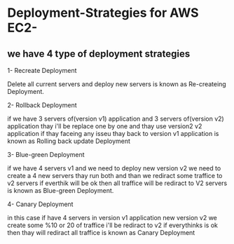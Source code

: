# Deployment-Strategies for AWS EC2-

## we have 4 type of deployment strategies

1- Recreate Deployment 

Delete all current servers and deploy new servers is known as Re-createing Deployment.

2- Rollback Deployment

if we have 3 servers of(version v1) application and 3 servers of(version v2) application
thay i'll be replace one by one and thay use version2 v2 application if thay faceing any isseu 
thay back to version v1 application is known as Rolling back update Deployment 
   
3- Blue-green Deployment

if we have 4 servers v1 and we need to deploy new version v2 we need to create a 4 new servers 
thay run both and than we rediract some traffice to v2 servers if everthik will be ok then all 
traffice will be rediract to V2 servers is known as Blue-green Deployment.

4- Canary Deployment   
   
in this case if have 4 servers in version v1 application new version v2 we create some %10 or 20 
of traffice i'll be rediract to v2 if everythinks is ok then thay will rediract all traffice is 
known as Canary Deployment
